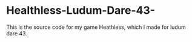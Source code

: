# Healthless-Ludum-Dare-43-
This is the source code for my game Heathless, which I made for ludum dare 43.
